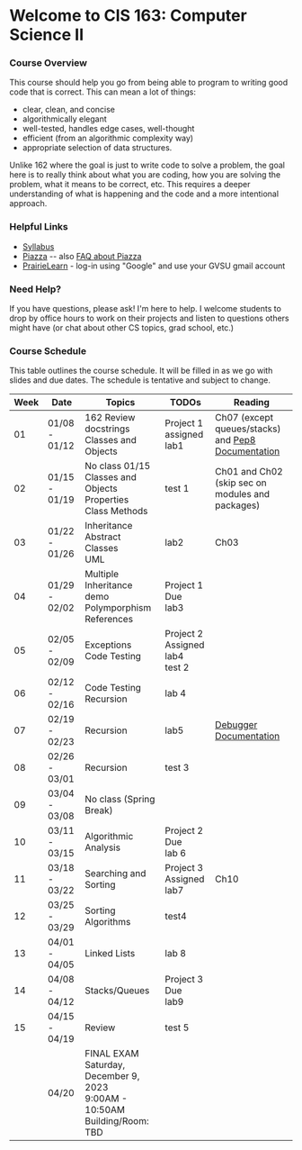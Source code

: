 # Welcome to CIS 163:  Computer Science II

### Course Overview
This course should help you go from being able to program to writing good code that is correct.
This can mean a lot of things:
* clear, clean, and concise
* algorithmically elegant
* well-tested, handles edge cases, well-thought
* efficient (from an algorithmic complexity way)
* appropriate selection of data structures.

Unlike 162 where the goal is just to write code to solve a problem, the goal here is to really think about
what you are coding, how you are solving the problem, what it means to be correct, etc.
This requires a deeper understanding
of what is happening and the code and a more intentional approach.

### Helpful Links

* [Syllabus](syllabus.md)
* [Piazza](https://piazza.com/gvsu/winter2024/cis16302/home) -- also [FAQ about Piazza](piazza-faq.md)
* [PrairieLearn](https://us.prairielearn.com/pl/course_instance/141391) - log-in
  using "Google" and use your GVSU gmail account

### Need Help?
If you have questions, please ask!  I'm here to help.  I welcome students
to drop by office hours to work on their projects and
listen to questions others might have (or chat
about other CS topics, grad school, etc.)

### Course Schedule
This table outlines the course schedule.  It will be filled in
as we go with slides and due dates.  The schedule is tentative and subject to change.

| Week | Date          | Topics | TODOs | Reading |
| ---- | ------------- | ------ | ----- | ------- |
|  01  | 01/08 - 01/12 | 162 Review <br> docstrings <br> Classes and Objects | Project 1 assigned <br> lab1 | Ch07 (except queues/stacks) and [Pep8 Documentation](https://peps.python.org/pep-008) |
|  02  | 01/15 - 01/19 | No class 01/15 <br> Classes and Objects <br> Properties <br> Class Methods | test 1 | Ch01 and Ch02 (skip sec on modules and packages) |
|  03  | 01/22 - 01/26 | Inheritance <br> Abstract Classes <br> UML | lab2 | Ch03 |
|  04  | 01/29 - 02/02 | Multiple Inheritance demo <br> Polymporphism <br> References | Project 1 Due <br> lab3 |  |
|  05  | 02/05 - 02/09 | Exceptions <br> Code Testing | Project 2 Assigned <br> lab4 <br> test 2 |  |
|  06  | 02/12 - 02/16 | Code Testing <br> Recursion | lab 4 | |  
|  07  | 02/19 - 02/23 | Recursion | lab5 | [Debugger Documentation](https://docs.python.org/3/library/pdb.html)  |
|  08  | 02/26 - 03/01 | Recursion | test 3 | |
|  09  | 03/04 - 03/08 | No class (Spring Break) |  | |
|  10  | 03/11 - 03/15 | Algorithmic Analysis | Project 2 Due <br> lab 6 |  |
|  11  | 03/18 - 03/22 | Searching and Sorting | Project 3 Assigned <br> lab7 | Ch10 |
|  12  | 03/25 - 03/29 | Sorting Algorithms | test4 | |
|  13  | 04/01 - 04/05 | Linked Lists  | lab 8 | |
|  14  | 04/08 - 04/12 | Stacks/Queues | Project 3 Due <br> lab9 | |
|  15  | 04/15 - 04/19 | Review |  test 5 |  | 
|      | 04/20         | FINAL EXAM Saturday, December 9, 2023 <br> 9:00AM - 10:50AM <br> Building/Room:  TBD |  |  |
